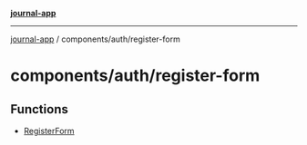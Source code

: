 [**journal-app**](../../../README.md)

***

[journal-app](../../../modules.md) / components/auth/register-form

# components/auth/register-form

## Functions

- [RegisterForm](functions/RegisterForm.md)
